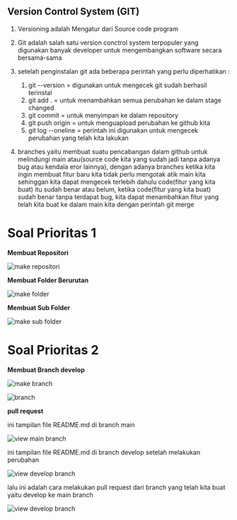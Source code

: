 **<h2>Version Control System (GIT)</h2>**

1. Versioning adalah Mengatur dari Source code program

2. Git adalah salah satu version conctrol system terpopuler  yang digunakan banyak developer untuk mengembangkan software secara bersama-sama

3. setelah penginstalan git ada beberapa perintah yang perlu diperhatikan :
    1. git --version = digunakan untuk mengecek git sudah berhasil terinstal
    2. git add . = untuk menambahkan semua perubahan ke dalam stage changed
    3. git commit = untuk menyimpan ke dalam repository
    4. git push origin = untuk menguapload perubahan ke github kita 
    5. git log --oneline = perintah ini digunakan untuk mengecek perubahan yang telah kita lakukan

4. branches yaitu membuat suatu pencabangan dalam github untuk melindungi main atau(source code kita yang sudah jadi tanpa adanya bug atau kendala eror lainnya), dengan adanya branches ketika kita ingin membuat fitur baru kita tidak perlu mengotak atik main kita sehinggan kita dapat mengecek terlebih dahulu code(fitur yang kita buat) itu sudah benar atau belum, ketika code(fitur yang kita buat) sudah benar tanpa terdapat bug, kita dapat menambahkan fitur yang telah kita buat ke dalam main kita dengan perintah git merge

**<h1>Soal Prioritas 1</h1>**

**Membuat Repositori**

![make repositori](https://github.com/julydsp/React_July-Dwi-Saputra/blob/main/2_GIT/screnshot/membuat%20repository.png?row=true)

**Membuat Folder Berurutan**

![make folder](https://github.com/julydsp/React_July-Dwi-Saputra/blob/main/2_GIT/screnshot/membuat%20folder%20berurutan.png?row=true)

**Membuat Sub Folder**

![make sub folder](https://github.com/julydsp/React_July-Dwi-Saputra/blob/main/2_GIT/screnshot/membuat%20sub%20folder.png?row=true)

**<h1>Soal Prioritas 2</h1>**

**Membuat Branch develop**

![make branch](https://github.com/julydsp/React_July-Dwi-Saputra/blob/develop/2_GIT/screnshot/membuat%20branch.png?row=true)

![branch](https://github.com/julydsp/React_July-Dwi-Saputra/blob/develop/2_GIT/screnshot/branch.png?row=true)

**pull request**

ini tampilan file README.md di branch main 

![view main branch](https://github.com/julydsp/React_July-Dwi-Saputra/blob/develop/2_GIT/screnshot/view%20main%20branch.png?row=true)

ini tampilan file README.md di branch develop setelah melakukan perubahan

![view develop branch](https://github.com/julydsp/React_July-Dwi-Saputra/blob/develop/2_GIT/screnshot/view%20develop%20branch.png?row=true)

lalu ini adalah cara melakukan pull request dari branch yang telah kita buat yaitu develop ke main branch

![view develop branch](https://github.com/julydsp/React_July-Dwi-Saputra/blob/develop/2_GIT/screnshot/Screenshot%20(343).png?row=true)



